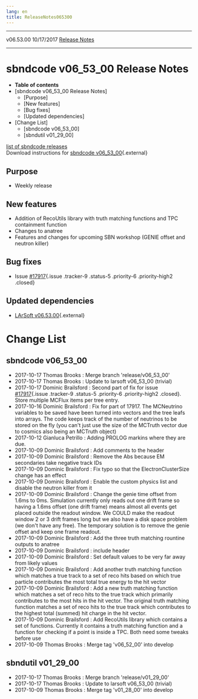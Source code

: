```yaml
---
lang: en
title: ReleaseNotes065300
---
```


  ----------- ------------ -- -- ------------------------------------------------------
  v06.53.00   10/17/2017         [Release Notes](ReleaseNotes065300.html)
  ----------- ------------ -- -- ------------------------------------------------------



sbndcode v06\_53\_00 Release Notes
======================================================================================

-   **Table of contents**
-   [sbndcode v06\_53\_00 Release
    Notes]
    -   [Purpose]
    -   [New features]
    -   [Bug fixes]
    -   [Updated dependencies]
-   [Change List]
    -   [sbndcode v06\_53\_00]
    -   [sbndutil v01\_29\_00]

[list of sbndcode
releases](List_of_SBND_code_releases.html)\
Download instructions for [sbndcode
v06\_53\_00](http://scisoft.fnal.gov/scisoft/bundles/sbnd/v06_53_00/sbndcode-v06_53_00.html){.external}



Purpose
----------------------------------

-   Weekly release



New features
--------------------------------------------

-   Addition of RecoUtils library with truth matching functions and TPC
    containment function
-   Changes to anatree
-   Features and changes for upcoming SBN workshop (GENIE offset and
    neutron killer)



Bug fixes
--------------------------------------

-   Issue
    [\#17917](/redmine/issues/17917 "Necessary Maintenance: Anatree needs updating to store information for multiple neutrinos per event/entry (Closed)"){.issue
    .tracker-9 .status-5 .priority-6 .priority-high2 .closed}



Updated dependencies
------------------------------------------------------------

-   [LArSoft
    v06.53.00](https://cdcvs.fnal.gov/redmine/projects/larsoft/wiki/ReleaseNotes065300){.external}



Change List
==========================================



sbndcode v06\_53\_00
----------------------------------------------------------

-   2017-10-17 Thomas Brooks : Merge branch \'release/v06\_53\_00\'
-   2017-10-17 Thomas Brooks : Update to larsoft v06\_53\_00 (trivial)
-   2017-10-17 Dominic Brailsford : Second part of fix for issue
    [\#17917](/redmine/issues/17917 "Necessary Maintenance: Anatree needs updating to store information for multiple neutrinos per event/entry (Closed)"){.issue
    .tracker-9 .status-5 .priority-6 .priority-high2 .closed}. Store
    multiple MCFlux items per tree entry.
-   2017-10-16 Dominic Brailsford : Fix for part of 17917. The
    MCNeutrino variables to be saved have been turned into vectors and
    the tree leafs into arrays. The code keeps track of the number of
    neutrinos to be stored on the fly (you can\'t just use the size of
    the MCTruth vector due to cosmics also being an MCTruth object)
-   2017-10-12 Gianluca Petrillo : Adding PROLOG markins where they are
    due.
-   2017-10-09 Dominic Brailsford : Add comments to the header
-   2017-10-09 Dominic Brailsford : Remove the Abs because EM
    secondaries take negative track IDs
-   2017-10-09 Dominic Brailsford : Fix typo so that the
    ElectronClusterSize change has an effect
-   2017-10-09 Dominic Brailsford : Enable the custom physics list and
    disable the neutron killer from it
-   2017-10-09 Dominic Brailsford : Change the genie time offset from
    1.6ms to 0ms. Simulation currently only reads out one drift frame so
    having a 1.6ms offset (one drift frame) means almost all events get
    placed outside the readout window. We COULD make the readout window
    2 or 3 drift frames long but we also have a disk space problem (we
    don\'t have any free). The temporary solution is to remove the genie
    offset and keep one frame readout.
-   2017-10-09 Dominic Brailsford : Add the three truth matching
    rountine outputs to anatree
-   2017-10-09 Dominic Brailsford : include header
-   2017-10-09 Dominic Brailsford : Set default values to be very far
    away from likely values
-   2017-10-09 Dominic Brailsford : Add another truth matching function
    which matches a true track to a set of reco hits based on which true
    particle contributes the most total true energy to the hit vector
-   2017-10-09 Dominic Brailsford : Add a new truth matching function
    which matches a set of reco hits to the true track which primarily
    contributes to the most hits in the hit vector. The original truth
    matching function matches a set of reco hits to the true track which
    contributes to the highest total (summed) hit charge in the hit
    vector.
-   2017-10-09 Dominic Brailsford : Add RecoUtils library which contains
    a set of functions. Currently it contains a truth matching function
    and a function for checking if a point is inside a TPC. Both need
    some tweaks before use
-   2017-10-09 Thomas Brooks : Merge tag \'v06\_52\_00\' into develop



sbndutil v01\_29\_00
----------------------------------------------------------

-   2017-10-17 Thomas Brooks : Merge branch \'release/v01\_29\_00\'
-   2017-10-17 Thomas Brooks : Update to larsoft v06\_53\_00 (trivial)
-   2017-10-09 Thomas Brooks : Merge tag \'v01\_28\_00\' into develop
